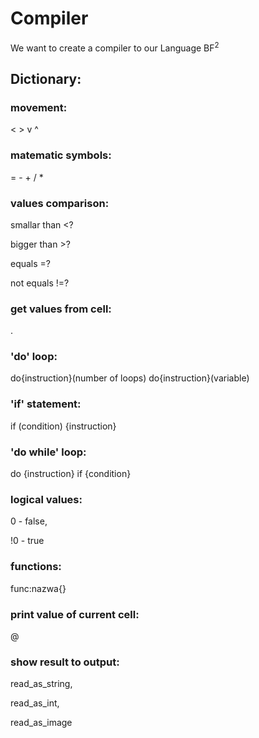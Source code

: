 # Compiler

We want to create a compiler to our Language BF<sup>2</sup>

## Dictionary:
### movement: 
  < > v ^

### matematic symbols:
= - + / * 

### values comparison:
smallar than   <? 

bigger than   >?

equals    =? 

not equals    !=?

### get values from cell:

.


### 'do' loop:

do{instruction}(number of loops)
do{instruction}(variable)

### 'if' statement:

if (condition) {instruction}

### 'do while' loop:

do {instruction} if {condition}

### logical values:

 0 - false,
 
!0 - true

### functions:

func:nazwa{}

### print value of current cell:

@

### show result to output:

read_as_string,

read_as_int,
 
read_as_image




